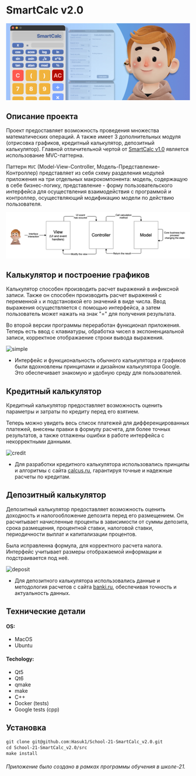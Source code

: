 # **SmartCalc v2.0**

![misssshaaaa](misc/images/misssshaaaa.jpg)

## **Описание проекта**

Проект предоставляет возможность проведения множества математических операций. А также имеет 3 дополнительных модуля (отрисовка графиков, кредитный калькулятор, депозитный калькулятор). Главной отличительной чертой от [SmartCalc v1.0](https://github.com/Hasuk1/School-21-SmartCalc_v1.0) является использование MVC-паттерна.

Паттерн `MVC` (Model-View-Controller, Модель-Представление-Контроллер) представляет из себя схему разделения модулей приложения на три отдельных макрокомпонента: модель, содержащую в себе бизнес-логику, представление - форму пользовательского интерфейса для осуществления взаимодействия с программой и контроллер, осуществляющий модификацию модели по действию пользователя.

![MVC](misc/images/MVC-Process.png)

## **Калькулятор и построение графиков** 

Калькулятор способен производить расчет выражений в инфиксной записи. 
 Также он способен производить расчет выражений с переменной `x` и подстановкой его значений в виде числа.
 Ввод выражения осуществляется с помощью интерфейса, а затем пользователь может нажать на знак "=" для получения результата.

Во второй версии программы переработан функционал приложения. Теперь есть ввод с клавиатуры, обработка чисел в экспоненциальной записи, корректное отображаение строки вывода выражения. 

![simple](misc/images/simple.gif)

- Интерфейс и функциональность обычного калькулятора и графиков были вдохновлены принципами и дизайном калькулятора Google. Это обеспечивает знакомую и удобную среду для пользователей.

## **Кредитный калькулятор**

Кредитный калькулятор предоставляет возможность оценить параметры и затраты по кредиту перед его взятием.

Теперь можно увидеть весь список платежей для дифференцированных платежей, внесены правки в формулу расчета, для более точных результатов, а также отлажены ошибки в работе интерфейса с некорректными данными.

![credit](misc/images/credit.gif)

- Для разработки кредитного калькулятора использовались принципы и алгоритмы с сайта [calcus.ru](https://calcus.ru/kreditnyj-kalkulyator), гарантируя точные и надежные расчеты по кредитам.

## **Депозитный калькулятор** 

Депозитный калькулятор предоставляет возможность оценить доходность и налогообложение депозита перед его размещением. Он расчитывает начисленные проценты в зависимости от суммы депозита, срока размещения, процентной ставки, налоговой ставки, периодичности выплат и капитализации процентов.

Была исправленна формула, для корректного расчета налога. Интерфейс учитывает размеры отображаемой информации и подстраивается под неё.

![deposit](misc/images/deposit.gif)

- Для депозитного калькулятора использовались данные и методология расчетов с сайта [banki.ru](https://www.banki.ru/services/calculators/deposits/), обеспечивая точность и актуальность данных.

## **Технические детали** 

#### **OS:**
- MacOS
- Ubuntu

#### **Techology:**
- Qt5
- Qt6
- qmake
- make 
- C++
- Docker (tests)
- Google tests (cpp)

## **Установка** 

```shell
git clone git@github.com:Hasuk1/School-21-SmartCalc_v2.0.git
cd School-21-SmartCalc_v2.0/src
make install
```

###### Приложение было создано в рамках программы обучения в школе-21.
